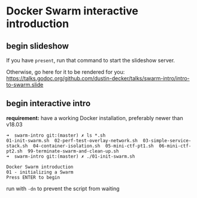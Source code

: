 # Docker Swarm interactive introduction

## begin slideshow

If you have `present`, run that command to start the slideshow server.

Otherwise, go here for it to be rendered for you: https://talks.godoc.org/github.com/dustin-decker/talks/swarm-intro/intro-to-swarm.slide

## begin interactive intro

**requirement:** have a working Docker installation, preferably newer than v18.03

```
➜  swarm-intro git:(master) ✗ ls *.sh
01-init-swarm.sh  02-perf-test-overlay-network.sh  03-simple-service-stack.sh  04-container-isolation.sh  05-mini-ctf-pt1.sh  06-mini-ctf-pt2.sh  99-terminate-swarm-and-clean-up.sh
➜  swarm-intro git:(master) ✗ ./01-init-swarm.sh 

Docker Swarm introduction
01 - initializing a Swarm
Press ENTER to begin
```

run with `-dn` to prevent the script from waiting